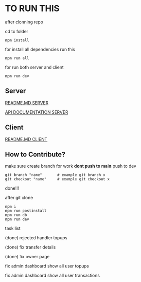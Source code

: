 # TO RUN THIS
after clonning repo

cd to folder 
```
npm install
```

for install all dependencies run this
```
npm run all
```

for run both server and client
```
npm run dev
```

## Server
[README.MD SERVER](/server/README.md)

[API DOCUMENTATION SERVER](/server/Api-Docs.md)

## Client
[README.MD CLIENT](/client/README.md)


## How to Contribute?
make sure create branch for work **dont push to main** push to dev

```
git branch "name"       # example git branch x
git checkout "name"     # example git checkout x
```
done!!!

after git clone
```
npm i
npm run postinstall
npm run db
npm run dev
```


task list

(done) rejected handler topups

(done) fix transfer details

(done) fix owner page

fix admin dashboard show all user topups

fix admin dashboard show all user transactions
